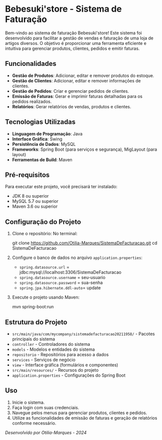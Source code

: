# Bebesuki'store - Sistema de Faturação

Bem-vindo ao sistema de faturação Bebesuki'store! 
Este sistema foi desenvolvido para facilitar a gestão de vendas e faturação de uma loja de artigos diversos. 
O objetivo é proporcionar uma ferramenta eficiente e intuitiva para gerenciar produtos, clientes, pedidos e emitir faturas.

## Funcionalidades

- **Gestão de Produtos**: Adicionar, editar e remover produtos do estoque.
- **Gestão de Clientes**: Adicionar, editar e remover informações de clientes.
- **Gestão de Pedidos**: Criar e gerenciar pedidos de clientes.
- **Emissão de Faturas**: Gerar e imprimir faturas detalhadas para os pedidos realizados.
- **Relatórios**: Gerar relatórios de vendas, produtos e clientes.

## Tecnologias Utilizadas

- **Linguagem de Programação**: Java
- **Interface Gráfica**: Swing
- **Persistência de Dados**: MySQL
- **Frameworks**: Spring Boot (para serviços e segurança), MigLayout (para layout)
- **Ferramentas de Build**: Maven

## Pré-requisitos

Para executar este projeto, você precisará ter instalado:

- JDK 8 ou superior
- MySQL 5.7 ou superior
- Maven 3.6 ou superior

## Configuração do Projeto

1. Clone o repositório:
No terminal:

   git clone https://github.com/Otilia-Marques/SistemaDeFacturacao.git 
   cd SistemaDeFacturacao
   

2. Configure o banco de dados no arquivo `application.properties`:
   
   - `spring.datasource.url` = jdbc:mysql://localhost:3306/SistemaDeFacturacao 
   - `spring.datasource.username` = seu-usuario
   - `spring.datasource.password` = sua-senha
   - `spring.jpa.hibernate.ddl-auto`= update
   

3. Execute o projeto usando Maven:
   
   mvn spring-boot:run
   

## Estrutura do Projeto

  - `src/main/java/com/mycompany/sistemadefacturacao20211958/` - Pacotes principais do sistema
  - `controller` - Controladores do sistema
  - `models` - Modelos e entidades do sistema
  - `repositorio` - Repositórios para acesso a dados
  - `services` - Serviços de negócio
  - `view` - Interface gráfica (formulários e componentes)
  - `src/main/resources/` - Recursos do projeto
  - `application.properties` - Configurações do Spring Boot

## Uso

1. Inicie o sistema.
2. Faça login com suas credenciais.
3. Navegue pelos menus para gerenciar produtos, clientes e pedidos.
4. Utilize as funcionalidades de emissão de faturas e geração de relatórios conforme necessário.


*Desenvolvido por Otilia-Marques* - *2024*
